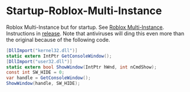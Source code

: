 # Startup-Roblox-Multi-Instance
Roblox Multi-Instance but for startup. See [Roblox Multi-Instance](https://github.com/MiningTcup/Roblox-Multi-Instance). Instructions in [release](https://github.com/MiningTcup/Startup-Roblox-Multi-Instance/releases/tag/v1.0). Note that antiviruses will ding this even more than the original because of the following code.
```c#
[DllImport("kernel32.dll")]
static extern IntPtr GetConsoleWindow();
[DllImport("user32.dll")]
static extern bool ShowWindow(IntPtr hWnd, int nCmdShow);
const int SW_HIDE = 0;
var handle = GetConsoleWindow();
ShowWindow(handle, SW_HIDE);
```

